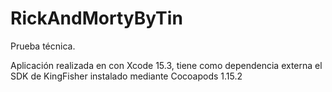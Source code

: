 # RickAndMortyByTin
Prueba técnica.

Aplicación realizada en con Xcode 15.3, tiene como dependencia externa el SDK de KingFisher instalado mediante Cocoapods 1.15.2
